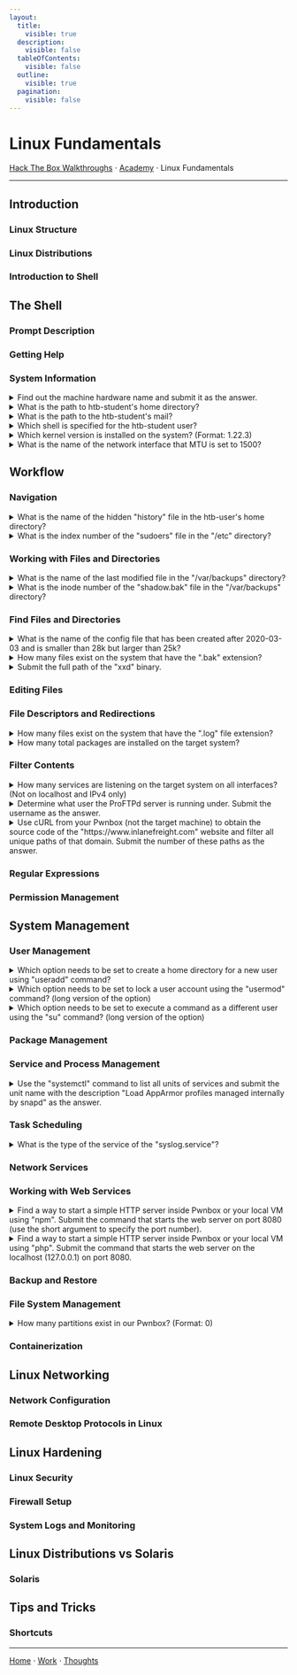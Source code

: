 ```yaml
---
layout:
  title:
    visible: true
  description:
    visible: false
  tableOfContents:
    visible: false
  outline:
    visible: true
  pagination:
    visible: false
---
```


# Linux Fundamentals

[Hack The Box Walkthroughs](./) ⋅ [Academy](../) ⋅ Linux Fundamentals

***

## Introduction

### Linux Structure

### Linux Distributions

### Introduction to Shell

## The Shell

### Prompt Description

### Getting Help

### System Information

<details>

<summary>Find out the machine hardware name and submit it as the answer.</summary>

x86\_64

The `uname -i` command prints the hardware of the system.

</details>

<details>

<summary>What is the path to htb-student's home directory?</summary>

/home/htb-student

</details>

<details>

<summary>What is the path to the htb-student's mail?</summary>

/var/mail/htb-student

</details>

<details>

<summary>Which shell is specified for the htb-student user?</summary>

/bin/bash

</details>

<details>

<summary>Which kernel version is installed on the system? (Format: 1.22.3)</summary>

4.15.0

The `uname -v` command prints the kernel version.

</details>

<details>

<summary>What is the name of the network interface that MTU is set to 1500?</summary>

ens192

The `ipconfig` command allows us to see network interface information.

</details>

## Workflow

### Navigation

<details>

<summary>What is the name of the hidden "history" file in the htb-user's home directory?</summary>

.bash\_history

Type `ls -la` in the htb-user's home directory to see hidden files.

</details>

<details>

<summary>What is the index number of the "sudoers" file in the "/etc" directory?</summary>

147627

Navigate to the /etc directory with `cd`. `ls -i` lists the inode/index number of a file.

</details>

### Working with Files and Directories

<details>

<summary>What is the name of the last modified file in the "/var/backups" directory?</summary>

apt.extended\_states.0

Navigate to the /var/backups directory with `cd`. `ls -lat` lists files in order of last modified.

</details>

<details>

<summary>What is the inode number of the "shadow.bak" file in the "/var/backups" directory?</summary>

265293

Navigate to the /var/backups directory with `cd`. `ls -i` lists the inode/index number of a file.

</details>

### Find Files and Directories

<details>

<summary>What is the name of the config file that has been created after 2020-03-03 and is smaller than 28k but larger than 25k?</summary>

00-mesa-defaults.conf

Type `find / -name *.conf -size -28k -size +25k -newermt 2020-03-03 2>/dev/null`.

</details>

<details>

<summary>How many files exist on the system that have the ".bak" extension?</summary>

4

Type `find / -name *.bak -type f 2>/dev/null | wc -l`.  This searches for files with the .bak extension, excludes errors from output, and pipes the result into `wc -l`, which enumerates the results.

</details>

<details>

<summary>Submit the full path of the "xxd" binary.</summary>

/usr/bin/xxd

</details>

### Editing Files

### File Descriptors and Redirections

<details>

<summary>How many files exist on the system that have the ".log" file extension?</summary>

32

Type `find / -name *.log -type f 2>/dev/null | wc -l`.  This searches for files with the .log extension, excludes errors from output, and pipes the result into `wc -l`, which enumerates the results.

</details>

<details>

<summary>How many total packages are installed on the target system?</summary>

737

`apt list --installed | wc -l` can be used to find the installed packages on the system and enumerate them.

</details>

### Filter Contents

<details>

<summary>How many services are listening on the target system on all interfaces? (Not on localhost and IPv4 only)</summary>

7

</details>

<details>

<summary>Determine what user the ProFTPd server is running under. Submit the username as the answer.</summary>

proftpd

</details>

<details>

<summary>Use cURL from your Pwnbox (not the target machine) to obtain the source code of the "https://www.inlanefreight.com" website and filter all unique paths of that domain. Submit the number of these paths as the answer.</summary>

34

</details>

### Regular Expressions

### Permission Management

## System Management

### User Management

<details>

<summary>Which option needs to be set to create a home directory for a new user using "useradd" command?</summary>

\-m

Use `useradd -h` to see options for this command.

</details>

<details>

<summary>Which option needs to be set to lock a user account using the "usermod" command? (long version of the option)</summary>

\--lock

Use `usermod -h` to see options for this command.

</details>

<details>

<summary>Which option needs to be set to execute a command as a different user using the "su" command? (long version of the option)</summary>

\--command

Use `man su` to see options for this command.

</details>

### Package Management

### Service and Process Management

<details>

<summary>Use the "systemctl" command to list all units of services and submit the unit name with the description "Load AppArmor profiles managed internally by snapd" as the answer.</summary>

snapd.apparmor.service

Use `systemctl list-units --type=service | grep "Load"` to search for this service.

</details>

### Task Scheduling

<details>

<summary>What is the type of the service of the "syslog.service"?</summary>

notify

See detailed information about a service with the `systemctl show syslog.service` command.

</details>

### Network Services

### Working with Web Services

<details>

<summary>Find a way to start a simple HTTP server inside Pwnbox or your local VM using "npm". Submit the command that starts the web server on port 8080 (use the short argument to specify the port number).</summary>

http-server -p 8080

</details>

<details>

<summary>Find a way to start a simple HTTP server inside Pwnbox or your local VM using "php". Submit the command that starts the web server on the localhost (127.0.0.1) on port 8080.</summary>

php -S 127.0.0.1:8080

</details>

### Backup and Restore

### File System Management

<details>

<summary>How many partitions exist in our Pwnbox? (Format: 0)</summary>

3

Use `sudo fdisk -l` to see all of the partitions.

</details>

### Containerization

## Linux Networking

### Network Configuration

### Remote Desktop Protocols in Linux

## Linux Hardening

### Linux Security

### Firewall Setup

### System Logs and Monitoring

## Linux Distributions vs Solaris

### Solaris

## Tips and Tricks

### Shortcuts

***

[Home](https://app.gitbook.com/o/0kO27okC5uVB9ALX3rho/s/036xtfEIzcEdGegONXWM/) ⋅ [Work](https://app.gitbook.com/o/0kO27okC5uVB9ALX3rho/s/WaFS755Q4sf02CxLcghQ/) ⋅ [Thoughts](https://app.gitbook.com/o/0kO27okC5uVB9ALX3rho/s/s4QQPMntQ25hmJToKSOu/)
